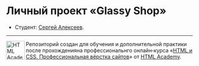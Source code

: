# Личный проект «Glassy Shop»

- Студент: [Сергей Алексеев](https://up.htmlacademy.ru/htmlcss/35/user/1569399).

---

<a href="https://htmlacademy.ru/intensive/htmlcss"><img align="left" width="50" height="50" alt="HTML Academy" src="https://up.htmlacademy.ru/static/img/intensive/htmlcss/logo-for-github-2.png"></a>

Репозиторий создан для обучения и дополнительной практики после прохожденияна профессиональнго онлайн‑курса «[HTML и CSS. Профессиональная вёрстка сайтов](https://htmlacademy.ru/intensive/htmlcss)» от [HTML Academy](https://htmlacademy.ru).

